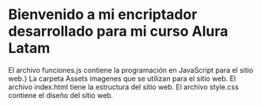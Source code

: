 # Bienvenido a mi encriptador desarrollado para mi curso Alura Latam

El archivo funciones.js contiene la programación en JavaScript para el sitio web.}
La carpeta Assets imagenes que se utilizan para el sitio web.
El archivo index.html tiene la estructura del sitio web.
El archivo style.css contiene el diseño del sitio web.
